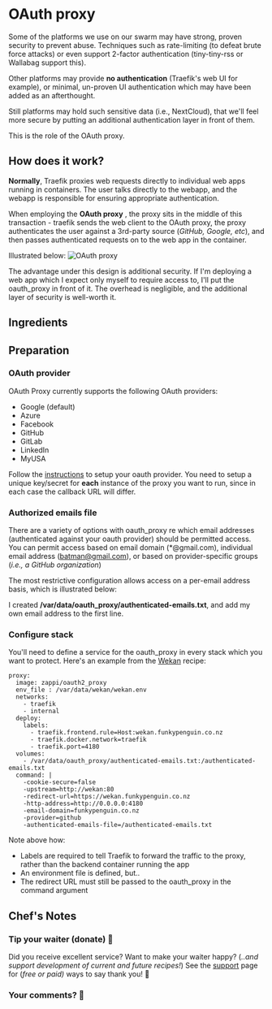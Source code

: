 # OAuth proxy

Some of the platforms we use on our swarm may have strong, proven security to prevent abuse. Techniques such as rate-limiting (to defeat brute force attacks) or even support 2-factor authentication (tiny-tiny-rss or Wallabag support this).

Other platforms may provide **no authentication** (Traefik's web UI for example), or minimal, un-proven UI authentication which may have been added as an afterthought.

Still platforms may hold such sensitive data (i.e., NextCloud), that we'll feel more secure by putting an additional authentication layer in front of them.

This is the role of the OAuth proxy.

## How does it work?

**Normally**, Traefik proxies web requests directly to individual web apps running in containers. The user talks directly to the webapp, and the webapp is responsible for ensuring appropriate authentication.

When employing the **OAuth proxy** , the proxy sits in the middle of this transaction - traefik sends the web client to the OAuth proxy, the proxy authenticates the user against a 3rd-party source (_GitHub, Google, etc_), and then passes authenticated requests on to the web app in the container.

Illustrated below:
![OAuth proxy](/images/oauth_proxy.png)

The advantage under this design is additional security. If I'm deploying a web app which I expect only myself to require access to, I'll put the oauth_proxy in front of it. The overhead is negligible, and the additional layer of security is well-worth it.

## Ingredients

## Preparation

### OAuth provider

OAuth Proxy currently supports the following OAuth providers:

* Google (default)
* Azure
* Facebook
* GitHub
* GitLab
* LinkedIn
* MyUSA

Follow the [instructions](https://github.com/bitly/oauth2_proxy) to setup your oauth provider. You need to setup a unique key/secret for **each** instance of the proxy you want to run, since in each case the callback URL will differ.

### Authorized emails file

There are a variety of options with oauth_proxy re which email addresses (authenticated against your oauth provider) should be permitted access. You can permit access based on email domain (*@gmail.com), individual email address (batman@gmail.com), or based on provider-specific groups (_i.e., a GitHub organization_)

The most restrictive configuration allows access on a per-email address basis, which is illustrated below:

I created **/var/data/oauth_proxy/authenticated-emails.txt**, and add my own email address to the first line.

### Configure stack

You'll need to define a service for the oauth_proxy in every stack which you want to protect. Here's an example from the [Wekan](/recipies/wekan/) recipe:

```
proxy:
  image: zappi/oauth2_proxy
  env_file : /var/data/wekan/wekan.env
  networks:
    - traefik
    - internal
  deploy:
    labels:
      - traefik.frontend.rule=Host:wekan.funkypenguin.co.nz
      - traefik.docker.network=traefik
      - traefik.port=4180
  volumes:
    - /var/data/oauth_proxy/authenticated-emails.txt:/authenticated-emails.txt
  command: |
    -cookie-secure=false
    -upstream=http://wekan:80
    -redirect-url=https://wekan.funkypenguin.co.nz
    -http-address=http://0.0.0.0:4180
    -email-domain=funkypenguin.co.nz
    -provider=github
    -authenticated-emails-file=/authenticated-emails.txt
```

Note above how:
* Labels are required to tell Traefik to forward the traffic to the proxy, rather than the backend container running the app
* An environment file is defined, but..
* The redirect URL must still be passed to the oauth_proxy in the command argument


## Chef's Notes

### Tip your waiter (donate) 👏

Did you receive excellent service? Want to make your waiter happy? (_..and support development of current and future recipes!_) See the [support](/support/) page for (_free or paid)_ ways to say thank you! 👏

### Your comments? 💬
